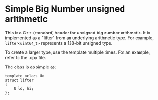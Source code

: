 # Simple Big Number unsigned arithmetic

This is a C++ (standard) header for unsigned big number arithmetic. 
It is implemented as a "lifter" from an underlying arithmetic type. 
For example, `lifter<uint64_t>` represents a 128-bit unsigned type.

To create a larger type, use the template multiple times. For an example, refer to the .cpp file.

The class is as simple as:
```
template <class U>
struct lifter
{
    U lo, hi;
};
```
